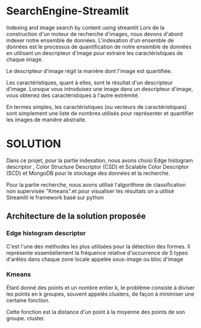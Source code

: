 # SearchEngine-Streamlit
Indexing and image search by content  using streamlit 
Lors de la construction d'un moteur de recherche d'images, nous devons d'abord indexer notre ensemble de données. L'indexation d'un ensemble de données est le processus de quantification de notre ensemble de données en utilisant un descripteur d'image pour extraire les caractéristiques de chaque image. 

Le descripteur d'image régit la manière dont l'image est quantifiée. 

 Les caractéristiques, quant à elles, sont le résultat d'un descripteur d'image. Lorsque vous introduisez une image dans un descripteur d'image, vous obtenez des caractéristiques à l'autre extrémité. 

En termes simples, les caractéristiques (ou vecteurs de caractéristiques) sont simplement une liste de nombres utilisés pour représenter et quantifier les images de manière abstraite. 

# SOLUTION


Dans ce projet, pour la partie indexation, nous avons choisi Edge histogram descriptor 
, Color Structure Descriptor (CSD) et Scalable Color Descriptor (SCD) et MongoDB pour le stockage des données et la recherche.  

Pour la partie recherche, nous avons utilisé l'algorithme de classification non supervisée "Kmeans".et pour visualiser les résultats on a utilisé Streamlit le framework basé sur python 
## Architecture de la solution proposée 

### Edge histogram descriptor 

C'est l'une des méthodes les plus utilisées pour la détection des formes. Il représente essentiellement la fréquence relative d'occurrence de 5 types d'arêtes dans chaque zone locale appelée sous-image ou bloc d'image 

### Kmeans 

Étant donné des points et un nombre entier k, le problème consiste à diviser les points en k groupes, souvent appelés clusters, de façon à minimiser une certaine fonction.  

Cette fonction est la distance d'un point à la moyenne des points de son groupe. cluster. 


